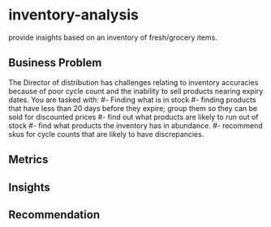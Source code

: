 # inventory-analysis
provide insights based on an inventory of fresh/grocery items. 

## Business Problem
The Director of distribution  has challenges relating to inventory accuracies because of poor cycle count and the inability to sell products nearing expiry dates. You are tasked with:
  #- Finding what is in stock
  #- finding products that have less than 20 days before they expire; group them so they can be sold for discounted prices
  #- find out what products are likely to run out of stock
  #- find what products the inventory has in abundance. 
  #- recommend skus for cycle counts that are likely to have discrepancies.

## Metrics


## Insights

## Recommendation
